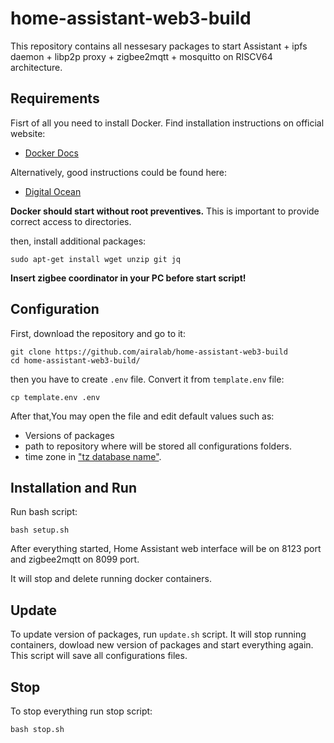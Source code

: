 # home-assistant-web3-build

This repository contains all nessesary packages to start Assistant + ipfs daemon + libp2p proxy + zigbee2mqtt + mosquitto on RISCV64 architecture.






## Requirements 

Fisrt of all you need to install Docker. Find installation instructions on official website:
- [Docker Docs](https://docs.docker.com/engine/install/ubuntu/)

Alternatively, good instructions could be found here:
- [Digital Ocean](https://www.digitalocean.com/community/tutorials/how-to-install-and-use-docker-compose-on-ubuntu-22-04)




**Docker should start without root preventives.** This is important to provide correct access to directories.

then, install additional packages:
```commandline
sudo apt-get install wget unzip git jq
```

**Insert zigbee coordinator in your PC before start script!** 

## Configuration

First, download the repository and go to it:
```commandline
git clone https://github.com/airalab/home-assistant-web3-build
cd home-assistant-web3-build/
```

then you have to create `.env` file. Convert it from `template.env` file:
```commandline
cp template.env .env
```
After that,You may open the file and edit default values such as: 
- Versions of packages
- path to repository where will be stored all configurations folders.
- time zone in ["tz database name"](https://en.wikipedia.org/wiki/List_of_tz_database_time_zones).



## Installation and Run

Run bash script:
```commandline
bash setup.sh
```

After everything started, Home Assistant web interface will be on 8123 port and zigbee2mqtt on 8099 port.


It will stop and delete running docker containers.

## Update 

To update version of packages, run `update.sh` script. It will stop running containers, dowload new version of packages and start everything again. This script will save all configurations files.


## Stop

To stop everything run stop script:
```commandline
bash stop.sh
```
